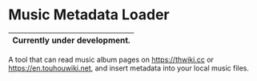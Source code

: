 # Music Metadata Loader

| Currently under development. |
| --- |

A tool that can read music album pages on https://thwiki.cc or https://en.touhouwiki.net, and insert metadata into your local music files.
